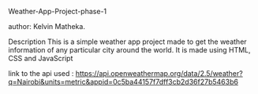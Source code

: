 Weather-App-Project-phase-1

author: Kelvin Matheka.

Description
This is a simple weather app project made to get the weather information of any particular city around the world.
It is made using HTML, CSS and JavaScript

link to the api used : https://api.openweathermap.org/data/2.5/weather?q=Nairobi&units=metric&appid=0c5ba44157f7dff3cb2d36f27b5463b6
